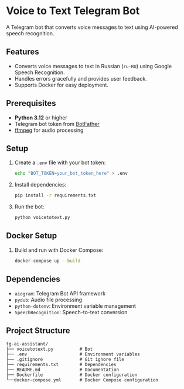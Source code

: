 # Voice to Text Telegram Bot

A Telegram bot that converts voice messages to text using AI-powered speech recognition.

## Features
- Converts voice messages to text in Russian (`ru-RU`) using Google Speech Recognition.
- Handles errors gracefully and provides user feedback.
- Supports Docker for easy deployment.

## Prerequisites
- **Python 3.12** or higher
- Telegram bot token from [BotFather](https://t.me/BotFather)
- [ffmpeg](https://ffmpeg.org) for audio processing

## Setup
1. Create a `.env` file with your bot token:
   ```bash
   echo "BOT_TOKEN=your_bot_token_here" > .env
   ```

2. Install dependencies:
   ```bash
   pip install -r requirements.txt
   ```

3. Run the bot:
   ```bash
   python voicetotext.py
   ```

## Docker Setup
1. Build and run with Docker Compose:
   ```bash
   docker-compose up --build
   ```

## Dependencies
- `aiogram`: Telegram Bot API framework
- `pydub`: Audio file processing
- `python-dotenv`: Environment variable management
- `SpeechRecognition`: Speech-to-text conversion

## Project Structure
```
tg-ai-assistant/
├── voicetotext.py          # Bot
├── .env                    # Environment variables
├── .gitignore              # Git ignore file
├── requirements.txt        # Dependencies
├── README.md               # Documentation
├── Dockerfile              # Docker configuration
└──docker-compose.yml       # Docker Compose configuration
```